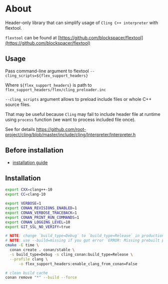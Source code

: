 # About

Header-only library that can simplify usage of `Cling C++ interpreter` with flextool.

`flextool` can be found at [https://github.com/blockspacer/flextool](https://github.com/blockspacer/flextool)

## Usage

Pass command-line argument to flextool `--cling_scripts=${flex_support_headers}`

Where `${flex_support_headers}` is path to `flex_support_headers/flex/cling_preloader.inc`

`--cling_scripts` argument allows to preload include files or whole C++ source files.

That may be useful because `Cling` may fail to include header file at runtime using `process` function (we want to process included file once).

See for details https://github.com/root-project/cling/blob/master/include/cling/Interpreter/Interpreter.h

## Before installation

- [installation guide](https://blockspacer.github.io/flex_docs/download/)

## Installation

```bash
export CXX=clang++-10
export CC=clang-10

export VERBOSE=1
export CONAN_REVISIONS_ENABLED=1
export CONAN_VERBOSE_TRACEBACK=1
export CONAN_PRINT_RUN_COMMANDS=1
export CONAN_LOGGING_LEVEL=10
export GIT_SSL_NO_VERIFY=true

# NOTE: change `build_type=Debug` to `build_type=Release` in production
# NOTE: use --build=missing if you got error `ERROR: Missing prebuilt package`
cmake -E time \
  conan create . conan/stable \
  -s build_type=Debug -s cling_conan:build_type=Release \
  --profile clang \
      -o flex_support_headers:enable_clang_from_conan=False

# clean build cache
conan remove "*" --build --force
```
